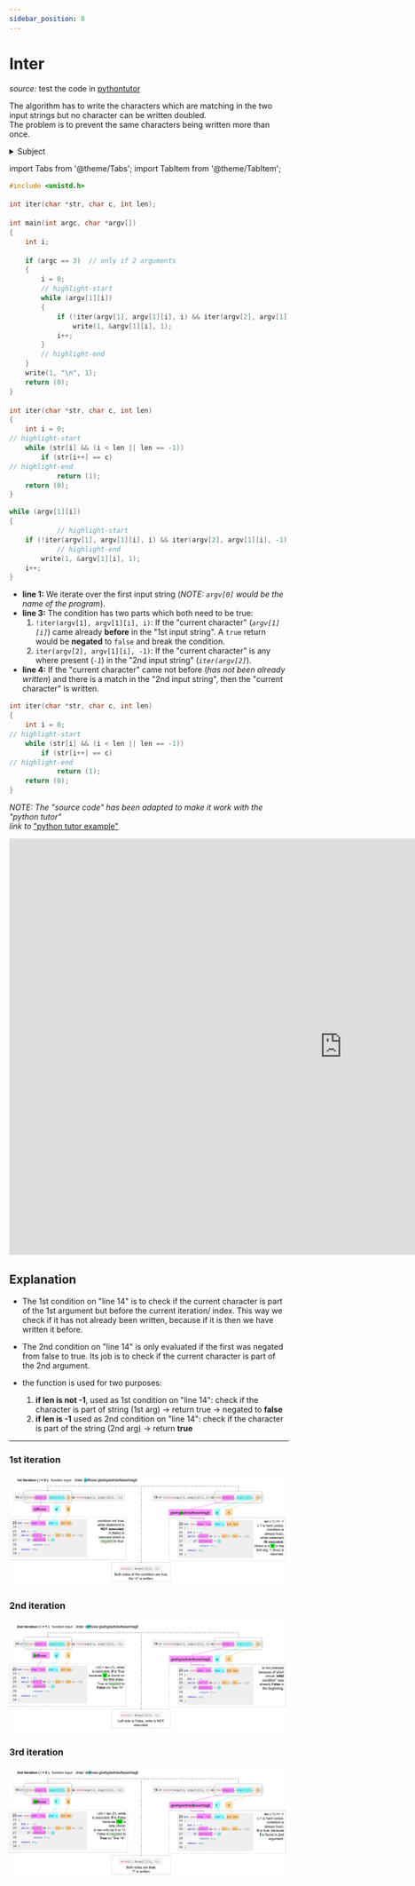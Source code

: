 ```yaml
---
sidebar_position: 8
---
```


# Inter

_source:_ test the code in [pythontutor](https://pythontutor.com/c.html#mode=edit)

The algorithm has to write the characters which are matching in the two input strings but no character can be written doubled.  
The problem is to prevent the same characters being written more than once.

<details> 
    <summary>Subject</summary>

    Assignment name  : inter
    Expected files   : inter.c
    Allowed functions: write
    --------------------------------------------------------------------------------

    Write a program that takes two strings and displays, without doubles, the
    characters that appear in both strings, in the order they appear in the first
    one.

    The display will be followed by a \n.

    If the number of arguments is not 2, the program displays \n.

    Examples:

    $>./inter "padinton" "paqefwtdjetyiytjneytjoeyjnejeyj" | cat -e
    padinto$
    $>./inter ddf6vewg64f gtwthgdwthdwfteewhrtag6h4ffdhsd | cat -e
    df6ewg4$
    $>./inter "rien" "cette phrase ne cache rien" | cat -e
    rien$
    $>./inter | cat -e
    $

</details>

import Tabs from '@theme/Tabs';
import TabItem from '@theme/TabItem';

<Tabs>
  <TabItem value="code" label="Source Code" default>

```c showLineNumbers
#include <unistd.h>

int	iter(char *str, char c, int len);

int	main(int argc, char *argv[])
{
	int	i;

	if (argc == 3)  // only if 2 arguments
	{
		i = 0;
        // highlight-start
		while (argv[1][i])
		{
			if (!iter(argv[1], argv[1][i], i) && iter(argv[2], argv[1][i], -1))
				write(1, &argv[1][i], 1);
			i++;
		}
        // highlight-end
	}
	write(1, "\n", 1);
	return (0);
}

int	iter(char *str, char c, int len)
{
	int	i = 0;
// highlight-start
	while (str[i] && (i < len || len == -1))
		if (str[i++] == c)
// highlight-end
			return (1);
	return (0);
}
```

  </TabItem>
  <TabItem value="line12-17" label="-> line: 12-17">

```c showLineNumbers
while (argv[1][i])
{
            // highlight-start
	if (!iter(argv[1], argv[1][i], i) && iter(argv[2], argv[1][i], -1))
            // highlight-end
		write(1, &argv[1][i], 1);
	i++;
}
```

- **line 1:** We iterate over the first input string (_NOTE: `argv[0]` would be the name of the program_).
- **line 3:** The condition has two parts which both need to be true:
  1. `!iter(argv[1], argv[1][i], i)`: If the "current character" (_`argv[1][i]`_) came already **before** in the "1st input string". A `true` return would be **negated** to `false` and break the condition.
  2. `iter(argv[2], argv[1][i], -1)`: If the "current character" is any where present (_`-1`_) in the "2nd input string" (_`iter(argv[2]`_).
- **line 4:** If the "current character" came not before (_has not been already written_) and there is a match in the "2nd input string", then the "current character" is written.

</TabItem>
<TabItem value="iter()" label="-> line 23: 'iter()'">

```c showLineNumbers
int	iter(char *str, char c, int len)
{
	int	i = 0;
// highlight-start
	while (str[i] && (i < len || len == -1))
		if (str[i++] == c)
// highlight-end
			return (1);
	return (0);
}
```

</TabItem>

<TabItem value="pythontutor" label="pythontutor">

_NOTE: The "source code" has been adapted to make it work with the "python tutor"_  
_link to_ ["python tutor example"](https://pythontutor.com/render.html#code=%23include%20%3Cunistd.h%3E%0A%0Aint%20iter%28char%20*str,%20char%20c,%20int%20len%29%3B%0A%0Aint%20main%28void%29%0A%7B%0A%20%20%20%20int%20i%3B%0A%20%20%20%20char%20*argv%5B3%5D%20%3D%20%7B%22inter%22,%20%22ok%22,%20%22kaoaol%22%7D%3B%0A%0A%20%20%20%20%20%20%20%20i%20%3D%200%3B%0A%20%20%20%20%20%20%20%20while%20%28argv%5B1%5D%5Bi%5D%29%0A%20%20%20%20%20%20%20%20%7B%0A%20%20%20%20%20%20%20%20%20%20%20%20if%20%28!iter%28argv%5B1%5D,%20argv%5B1%5D%5Bi%5D,%20i%29%20%26%26%20iter%28argv%5B2%5D,%20argv%5B1%5D%5Bi%5D,%20-1%29%29%0A%20%20%20%20%20%20%20%20%20%20%20%20%20%20%20%20write%281,%20%26argv%5B1%5D%5Bi%5D,%201%29%3B%0A%20%20%20%20%20%20%20%20%20%20%20%20i%2B%2B%3B%0A%20%20%20%20%20%20%20%20%7D%0A%20%20%20%20write%281,%20%22%5Cn%22,%201%29%3B%0A%20%20%20%20return%20%280%29%3B%0A%7D%0A%0Aint%20iter%28char%20*str,%20char%20c,%20int%20len%29%0A%7B%0A%20%20%20%20int%20i%20%3D%200%3B%0A%20%20%20%20while%20%28str%5Bi%5D%20%26%26%20%28i%20%3C%20len%20%7C%7C%20len%20%3D%3D%20-1%29%29%0A%20%20%20%20%20%20%20%20if%20%28str%5Bi%2B%2B%5D%20%3D%3D%20c%29%0A%20%20%20%20%20%20%20%20%20%20%20%20return%20%281%29%3B%0A%20%20%20%20return%20%280%29%3B%0A%7D&cumulative=false&curInstr=0&heapPrimitives=nevernest&mode=display&origin=opt-frontend.js&py=c_gcc9.3.0&rawInputLstJSON=%5B%5D&textReferences=false)

<iframe width="1200" height="750" frameborder="0" src="https://pythontutor.com/iframe-embed.html#code=%23include%20%3Cunistd.h%3E%0A%0Aint%20iter%28char%20*str,%20char%20c,%20int%20len%29%3B%0A%0Aint%20main%28void%29%0A%7B%0A%20%20%20%20int%20i%3B%0A%20%20%20%20char%20*argv%5B3%5D%20%3D%20%7B%22inter%22,%20%22ok%22,%20%22kaoaol%22%7D%3B%0A%0A%20%20%20%20%20%20%20%20i%20%3D%200%3B%0A%20%20%20%20%20%20%20%20while%20%28argv%5B1%5D%5Bi%5D%29%0A%20%20%20%20%20%20%20%20%7B%0A%20%20%20%20%20%20%20%20%20%20%20%20if%20%28!iter%28argv%5B1%5D,%20argv%5B1%5D%5Bi%5D,%20i%29%20%26%26%20iter%28argv%5B2%5D,%20argv%5B1%5D%5Bi%5D,%20-1%29%29%0A%20%20%20%20%20%20%20%20%20%20%20%20%20%20%20%20write%281,%20%26argv%5B1%5D%5Bi%5D,%201%29%3B%0A%20%20%20%20%20%20%20%20%20%20%20%20i%2B%2B%3B%0A%20%20%20%20%20%20%20%20%7D%0A%20%20%20%20write%281,%20%22%5Cn%22,%201%29%3B%0A%20%20%20%20return%20%280%29%3B%0A%7D%0A%0Aint%20iter%28char%20*str,%20char%20c,%20int%20len%29%0A%7B%0A%20%20%20%20int%20i%20%3D%200%3B%0A%20%20%20%20while%20%28str%5Bi%5D%20%26%26%20%28i%20%3C%20len%20%7C%7C%20len%20%3D%3D%20-1%29%29%0A%20%20%20%20%20%20%20%20if%20%28str%5Bi%2B%2B%5D%20%3D%3D%20c%29%0A%20%20%20%20%20%20%20%20%20%20%20%20return%20%281%29%3B%0A%20%20%20%20return%20%280%29%3B%0A%7D&codeDivHeight=400&codeDivWidth=350&cumulative=false&curInstr=0&heapPrimitives=nevernest&origin=opt-frontend.js&py=c_gcc9.3.0&rawInputLstJSON=%5B%5D&textReferences=false"> </iframe>

</TabItem>
</Tabs>

## Explanation

- The 1st condition on "line 14" is to check if the current character is part of the 1st argument but before the current iteration/ index. This way we check if it has not already been written, because if it is then we have written it before.
- The 2nd condition on "line 14" is only evaluated if the first was negated from false to true. Its job is to check if the current character is part of the 2nd argument.
- the function is used for two purposes:

  1. **if len is not -1**, used as 1st condition on "line 14": check if the character is part of string (1st arg) -> return true -> negated to **false**
  2. **if len is -1** used as 2nd condition on "line 14": check if the character is part of the string (2nd arg) -> return **true**

---

### 1st iteration

![1st](./img/intra_1st.png)

### 2nd iteration

![2nd](./img/intra_2nd.png)

### 3rd iteration

![3rd](./img/intra_3rd.png)
